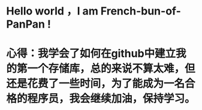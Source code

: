 # Hello world ，I am French-bun-of-PanPan !
# 心得：我学会了如何在github中建立我的第一个存储库，总的来说不算太难，但还是花费了一些时间，为了能成为一名合格的程序员，我会继续加油，保持学习。
